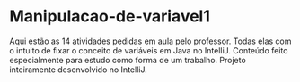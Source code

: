 # Manipulacao-de-variavel1
Aqui estão as 14 atividades pedidas em aula pelo professor. 
Todas elas com o intuito de fixar o conceito de variáveis em Java no IntelliJ. Conteúdo feito especialmente para estudo como forma de um trabalho. Projeto inteiramente desenvolvido no IntelliJ.
